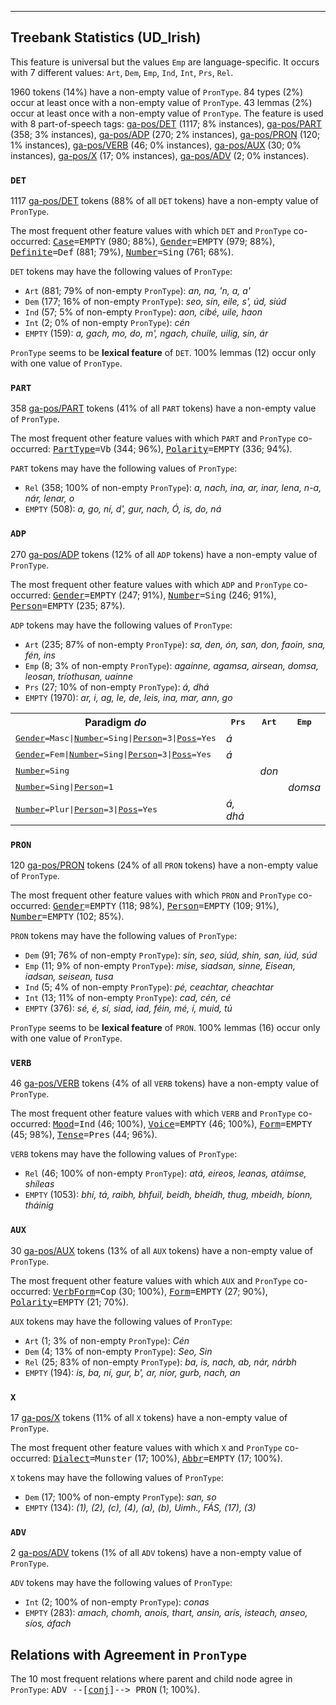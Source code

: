 

--------------------------------------------------------------------------------

## Treebank Statistics (UD_Irish)

This feature is universal but the values `Emp` are language-specific.
It occurs with 7 different values: `Art`, `Dem`, `Emp`, `Ind`, `Int`, `Prs`, `Rel`.

1960 tokens (14%) have a non-empty value of `PronType`.
84 types (2%) occur at least once with a non-empty value of `PronType`.
43 lemmas (2%) occur at least once with a non-empty value of `PronType`.
The feature is used with 8 part-of-speech tags: [ga-pos/DET]() (1117; 8% instances), [ga-pos/PART]() (358; 3% instances), [ga-pos/ADP]() (270; 2% instances), [ga-pos/PRON]() (120; 1% instances), [ga-pos/VERB]() (46; 0% instances), [ga-pos/AUX]() (30; 0% instances), [ga-pos/X]() (17; 0% instances), [ga-pos/ADV]() (2; 0% instances).

### `DET`

1117 [ga-pos/DET]() tokens (88% of all `DET` tokens) have a non-empty value of `PronType`.

The most frequent other feature values with which `DET` and `PronType` co-occurred: <tt><a href="Case.html">Case</a>=EMPTY</tt> (980; 88%), <tt><a href="Gender.html">Gender</a>=EMPTY</tt> (979; 88%), <tt><a href="Definite.html">Definite</a>=Def</tt> (881; 79%), <tt><a href="Number.html">Number</a>=Sing</tt> (761; 68%).

`DET` tokens may have the following values of `PronType`:

* `Art` (881; 79% of non-empty `PronType`): <em>an, na, 'n, a, a'</em>
* `Dem` (177; 16% of non-empty `PronType`): <em>seo, sin, eile, s', úd, siúd</em>
* `Ind` (57; 5% of non-empty `PronType`): <em>aon, cibé, uile, haon</em>
* `Int` (2; 0% of non-empty `PronType`): <em>cén</em>
* `EMPTY` (159): <em>a, gach, mo, do, m', ngach, chuile, uilig, sin, ár</em>

`PronType` seems to be **lexical feature** of `DET`. 100% lemmas (12) occur only with one value of `PronType`.

### `PART`

358 [ga-pos/PART]() tokens (41% of all `PART` tokens) have a non-empty value of `PronType`.

The most frequent other feature values with which `PART` and `PronType` co-occurred: <tt><a href="PartType.html">PartType</a>=Vb</tt> (344; 96%), <tt><a href="Polarity.html">Polarity</a>=EMPTY</tt> (336; 94%).

`PART` tokens may have the following values of `PronType`:

* `Rel` (358; 100% of non-empty `PronType`): <em>a, nach, ina, ar, inar, lena, n-a, nár, lenar, o</em>
* `EMPTY` (508): <em>a, go, ní, d', gur, nach, Ó, is, do, ná</em>

### `ADP`

270 [ga-pos/ADP]() tokens (12% of all `ADP` tokens) have a non-empty value of `PronType`.

The most frequent other feature values with which `ADP` and `PronType` co-occurred: <tt><a href="Gender.html">Gender</a>=EMPTY</tt> (247; 91%), <tt><a href="Number.html">Number</a>=Sing</tt> (246; 91%), <tt><a href="Person.html">Person</a>=EMPTY</tt> (235; 87%).

`ADP` tokens may have the following values of `PronType`:

* `Art` (235; 87% of non-empty `PronType`): <em>sa, den, ón, san, don, faoin, sna, fén, ins</em>
* `Emp` (8; 3% of non-empty `PronType`): <em>againne, agamsa, airsean, domsa, leosan, tríothusan, uainne</em>
* `Prs` (27; 10% of non-empty `PronType`): <em>á, dhá</em>
* `EMPTY` (1970): <em>ar, i, ag, le, de, leis, ina, mar, ann, go</em>

<table>
  <tr><th>Paradigm <i>do</i></th><th><tt>Prs</tt></th><th><tt>Art</tt></th><th><tt>Emp</tt></th></tr>
  <tr><td><tt><a href="Gender.html">Gender</a>=Masc|<a href="Number.html">Number</a>=Sing|<a href="Person.html">Person</a>=3|<a href="Poss.html">Poss</a>=Yes</tt></td><td><em>á</em></td><td></td><td></td></tr>
  <tr><td><tt><a href="Gender.html">Gender</a>=Fem|<a href="Number.html">Number</a>=Sing|<a href="Person.html">Person</a>=3|<a href="Poss.html">Poss</a>=Yes</tt></td><td><em>á</em></td><td></td><td></td></tr>
  <tr><td><tt><a href="Number.html">Number</a>=Sing</tt></td><td></td><td><em>don</em></td><td></td></tr>
  <tr><td><tt><a href="Number.html">Number</a>=Sing|<a href="Person.html">Person</a>=1</tt></td><td></td><td></td><td><em>domsa</em></td></tr>
  <tr><td><tt><a href="Number.html">Number</a>=Plur|<a href="Person.html">Person</a>=3|<a href="Poss.html">Poss</a>=Yes</tt></td><td><em>á, dhá</em></td><td></td><td></td></tr>
</table>

### `PRON`

120 [ga-pos/PRON]() tokens (24% of all `PRON` tokens) have a non-empty value of `PronType`.

The most frequent other feature values with which `PRON` and `PronType` co-occurred: <tt><a href="Gender.html">Gender</a>=EMPTY</tt> (118; 98%), <tt><a href="Person.html">Person</a>=EMPTY</tt> (109; 91%), <tt><a href="Number.html">Number</a>=EMPTY</tt> (102; 85%).

`PRON` tokens may have the following values of `PronType`:

* `Dem` (91; 76% of non-empty `PronType`): <em>sin, seo, siúd, shin, san, iúd, súd</em>
* `Emp` (11; 9% of non-empty `PronType`): <em>mise, siadsan, sinne, Eisean, iadsan, seisean, tusa</em>
* `Ind` (5; 4% of non-empty `PronType`): <em>pé, ceachtar, cheachtar</em>
* `Int` (13; 11% of non-empty `PronType`): <em>cad, cén, cé</em>
* `EMPTY` (376): <em>sé, é, sí, siad, iad, féin, mé, í, muid, tú</em>

`PronType` seems to be **lexical feature** of `PRON`. 100% lemmas (16) occur only with one value of `PronType`.

### `VERB`

46 [ga-pos/VERB]() tokens (4% of all `VERB` tokens) have a non-empty value of `PronType`.

The most frequent other feature values with which `VERB` and `PronType` co-occurred: <tt><a href="Mood.html">Mood</a>=Ind</tt> (46; 100%), <tt><a href="Voice.html">Voice</a>=EMPTY</tt> (46; 100%), <tt><a href="Form.html">Form</a>=EMPTY</tt> (45; 98%), <tt><a href="Tense.html">Tense</a>=Pres</tt> (44; 96%).

`VERB` tokens may have the following values of `PronType`:

* `Rel` (46; 100% of non-empty `PronType`): <em>atá, eireos, leanas, atáimse, shíleas</em>
* `EMPTY` (1053): <em>bhí, tá, raibh, bhfuil, beidh, bheidh, thug, mbeidh, bíonn, tháinig</em>

### `AUX`

30 [ga-pos/AUX]() tokens (13% of all `AUX` tokens) have a non-empty value of `PronType`.

The most frequent other feature values with which `AUX` and `PronType` co-occurred: <tt><a href="VerbForm.html">VerbForm</a>=Cop</tt> (30; 100%), <tt><a href="Form.html">Form</a>=EMPTY</tt> (27; 90%), <tt><a href="Polarity.html">Polarity</a>=EMPTY</tt> (21; 70%).

`AUX` tokens may have the following values of `PronType`:

* `Art` (1; 3% of non-empty `PronType`): <em>Cén</em>
* `Dem` (4; 13% of non-empty `PronType`): <em>Seo, Sin</em>
* `Rel` (25; 83% of non-empty `PronType`): <em>ba, is, nach, ab, nár, nárbh</em>
* `EMPTY` (194): <em>is, ba, ní, gur, b', ar, níor, gurb, nach, an</em>

### `X`

17 [ga-pos/X]() tokens (11% of all `X` tokens) have a non-empty value of `PronType`.

The most frequent other feature values with which `X` and `PronType` co-occurred: <tt><a href="Dialect.html">Dialect</a>=Munster</tt> (17; 100%), <tt><a href="Abbr.html">Abbr</a>=EMPTY</tt> (17; 100%).

`X` tokens may have the following values of `PronType`:

* `Dem` (17; 100% of non-empty `PronType`): <em>san, so</em>
* `EMPTY` (134): <em>(1), (2), (c), (4), (a), (b), Uimh., FÁS, (17), (3)</em>

### `ADV`

2 [ga-pos/ADV]() tokens (1% of all `ADV` tokens) have a non-empty value of `PronType`.

`ADV` tokens may have the following values of `PronType`:

* `Int` (2; 100% of non-empty `PronType`): <em>conas</em>
* `EMPTY` (283): <em>amach, chomh, anois, thart, ansin, arís, isteach, anseo, síos, áfach</em>

## Relations with Agreement in `PronType`

The 10 most frequent relations where parent and child node agree in `PronType`:
<tt>ADV --[<a href="../dep/conj.html">conj</a>]--> PRON</tt> (1; 100%).


